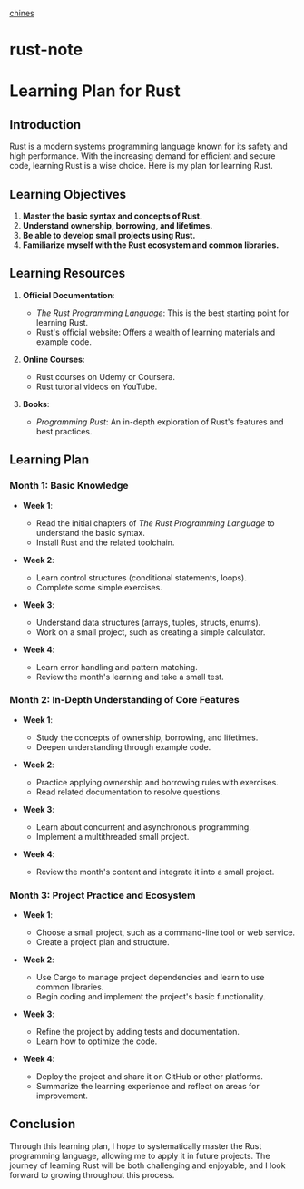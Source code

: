 [chines](./README_ZM.md)

# rust-note

# Learning Plan for Rust

## Introduction

Rust is a modern systems programming language known for its safety and high performance. With the increasing demand for efficient and secure code, learning Rust is a wise choice. Here is my plan for learning Rust.

## Learning Objectives

1. **Master the basic syntax and concepts of Rust.**
2. **Understand ownership, borrowing, and lifetimes.**
3. **Be able to develop small projects using Rust.**
4. **Familiarize myself with the Rust ecosystem and common libraries.**

## Learning Resources

1. **Official Documentation**:
    - *The Rust Programming Language*: This is the best starting point for learning Rust.
    - Rust's official website: Offers a wealth of learning materials and example code.

2. **Online Courses**:
    - Rust courses on Udemy or Coursera.
    - Rust tutorial videos on YouTube.

3. **Books**:
    - *Programming Rust*: An in-depth exploration of Rust's features and best practices.

## Learning Plan

### Month 1: Basic Knowledge

- **Week 1**:
    - Read the initial chapters of *The Rust Programming Language* to understand the basic syntax.
    - Install Rust and the related toolchain.

- **Week 2**:
    - Learn control structures (conditional statements, loops).
    - Complete some simple exercises.

- **Week 3**:
    - Understand data structures (arrays, tuples, structs, enums).
    - Work on a small project, such as creating a simple calculator.

- **Week 4**:
    - Learn error handling and pattern matching.
    - Review the month's learning and take a small test.

### Month 2: In-Depth Understanding of Core Features

- **Week 1**:
    - Study the concepts of ownership, borrowing, and lifetimes.
    - Deepen understanding through example code.

- **Week 2**:
    - Practice applying ownership and borrowing rules with exercises.
    - Read related documentation to resolve questions.

- **Week 3**:
    - Learn about concurrent and asynchronous programming.
    - Implement a multithreaded small project.

- **Week 4**:
    - Review the month's content and integrate it into a small project.

### Month 3: Project Practice and Ecosystem

- **Week 1**:
    - Choose a small project, such as a command-line tool or web service.
    - Create a project plan and structure.

- **Week 2**:
    - Use Cargo to manage project dependencies and learn to use common libraries.
    - Begin coding and implement the project's basic functionality.

- **Week 3**:
    - Refine the project by adding tests and documentation.
    - Learn how to optimize the code.

- **Week 4**:
    - Deploy the project and share it on GitHub or other platforms.
    - Summarize the learning experience and reflect on areas for improvement.

## Conclusion

Through this learning plan, I hope to systematically master the Rust programming language, allowing me to apply it in future projects. The journey of learning Rust will be both challenging and enjoyable, and I look forward to growing throughout this process.
